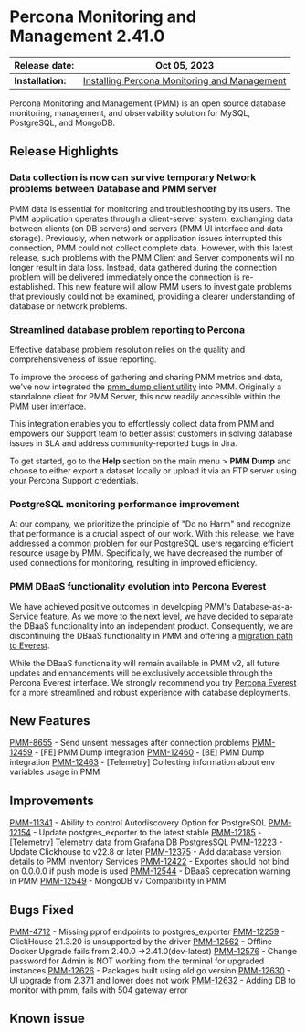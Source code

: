 
# Percona Monitoring and Management 2.41.0


| **Release date:** | Oct 05, 2023                                                                                    |
| ----------------- | ----------------------------------------------------------------------------------------------- |
| **Installation:** | [Installing Percona Monitoring and Management](https://www.percona.com/software/pmm/quickstart) |

Percona Monitoring and Management (PMM) is an open source database monitoring, management, and observability solution for MySQL, PostgreSQL, and MongoDB.

<!---

!!! caution alert alert-warning "Important/Caution"
    Crucial points that need emphasis:

    - Important: A significant point that deserves emphasis.
    - Caution: Used to mean 'Continue with care'.

--->

## Release Highlights
### Data collection is now can survive temporary Network problems between Database and PMM server 
PMM data is essential for monitoring and troubleshooting by its users. The PMM application operates through a client-server system, exchanging data between clients (on DB servers) and servers (PMM UI interface and data storage). Previously, when network or application issues interrupted this connection, PMM could not collect complete data. However, with this latest release, such problems with the PMM Client and Server components will no longer result in data loss. Instead, data gathered during the connection problem will be delivered immediately once the connection is re-established. This new feature will allow PMM users to investigate problems that previously could not be examined, providing a clearer understanding of database or network problems.


### Streamlined database problem reporting to Percona

Effective database problem resolution relies on the quality and comprehensiveness of issue reporting. 

To improve the process of gathering and sharing PMM metrics and data, we've now integrated the [pmm_dump client utility](https://docs.percona.com/pmm-dump-documentation/index.html) into PMM. Originally a standalone client for PMM Server, this now readily accessible within the PMM user interface. 

This integration enables you to effortlessly collect data from PMM and empowers our Support team to better assist customers in solving database issues in SLA and address community-reported bugs in Jira. 

To get started, go to the **Help** section on the main menu > **PMM Dump** and choose to either export a dataset locally or upload it via an FTP server using your Percona Support credentials.

 
### PostgreSQL monitoring performance improvement
At our company, we prioritize the principle of "Do no Harm" and recognize that performance is a crucial aspect of our work. With this release, we have addressed a common problem for our PostgreSQL users regarding efficient resource usage by PMM. Specifically, we have decreased the number of used connections for monitoring, resulting in improved efficiency.

### PMM DBaaS functionality evolution into Percona Everest
We have achieved positive outcomes in developing PMM's Database-as-a-Service feature. As we move to the next level, we have decided to separate the DBaaS functionality into an independent product. Consequently, we are discontinuing the DBaaS functionality in PMM and offering a [migration path to Everest](http://per.co.na/pmm-to-everest-guide).

While the DBaaS functionality will remain available in PMM v2, all future updates and enhancements will be exclusively accessible through the Percona Everest interface.
We strongly recommend you try [Percona Everest](http://per.co.na/pmm-to-everest) for a more streamlined and robust experience with database deployments.

## New Features

[PMM-8655](https://jira.percona.com/browse/PMM-8655) - Send unsent messages after connection problems
[PMM-12459](https://jira.percona.com/browse/PMM-12459) - [FE] PMM Dump integration
[PMM-12460](https://jira.percona.com/browse/PMM-12460) - [BE] PMM Dump integration
[PMM-12463](https://jira.percona.com/browse/PMM-12463) - [Telemetry] Collecting information about env variables usage in PMM


## Improvements

[PMM-11341](https://jira.percona.com/browse/PMM-11341) - Ability to control Autodiscovery Option for PostgreSQL
[PMM-12154](https://jira.percona.com/browse/PMM-12154) - Update postgres_exporter to the latest stable
[PMM-12185](https://jira.percona.com/browse/PMM-12185) - [Telemetry] Telemetry data from Grafana DB PostgresSQL
[PMM-12223](https://jira.percona.com/browse/PMM-12223) - Update Clickhouse to v22.8 or later
[PMM-12375](https://jira.percona.com/browse/PMM-12375) - Add database version details to PMM inventory Services
[PMM-12422](https://jira.percona.com/browse/PMM-12422) - Exportes should not bind on 0.0.0.0 if push mode is used
[PMM-12544](https://jira.percona.com/browse/PMM-12544) - DBaaS deprecation warning in PMM
[PMM-12549](https://jira.percona.com/browse/PMM-12549) - MongoDB v7 Compatibility in PMM


## Bugs Fixed

[PMM-4712](https://jira.percona.com/browse/PMM-4712) - Missing pprof endpoints to postgres_exporter
[PMM-12259](https://jira.percona.com/browse/PMM-12259) - ClickHouse 21.3.20 is unsupported by the driver
[PMM-12562](https://jira.percona.com/browse/PMM-12562)  - Offline Docker Upgrade fails from 2.40.0 ->2.41.0(dev-latest)
[PMM-12576](https://jira.percona.com/browse/PMM-12576) - Change password for Admin is NOT working from the terminal for upgraded instances
[PMM-12626](https://jira.percona.com/browse/PMM-12626) - Packages built using old go version
[PMM-12630](https://jira.percona.com/browse/PMM-12630) - UI upgrade from 2.37.1 and lower does not work
[PMM-12632](https://jira.percona.com/browse/PMM-12632) - Adding DB to monitor with pmm, fails with 504 gateway error


## Known issue

